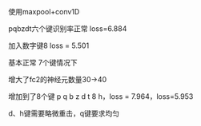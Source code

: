 使用maxpool+conv1D

pqbzdt六个键识别率正常 loss=6.884

加入数字键8 loss = 5.501

基本正常 7个键情况下

增大了fc2的神经元数量30->40

增加到了8个键 p q b z d t 8 h，loss = 7.964，loss=5.953

d、h键需要略微重击，q键要求均匀
